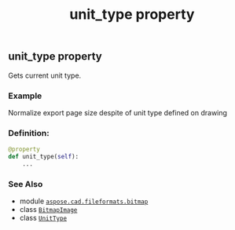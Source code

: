 ﻿---
title: unit_type property
second_title: Aspose.CAD for Python via .NET API References
description: 
type: docs
weight: 220
url: /python-net/aspose.cad.fileformats.bitmap/bitmapimage/unit_type/
is_root: false
---

## unit_type property


Gets current unit type.

### Example 


Normalize export page size despite of unit type defined on drawing
### Definition:
```python
@property
def unit_type(self):
    ...
```

### See Also
* module [`aspose.cad.fileformats.bitmap`](../../)
* class [`BitmapImage`](/cad/python-net/aspose.cad.fileformats.bitmap/bitmapimage)
* class [`UnitType`](/cad/python-net/aspose.cad.imageoptions/unittype)
